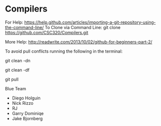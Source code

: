 # Compilers
For Help: https://help.github.com/articles/importing-a-git-repository-using-the-command-line/
To Clone via Command Line: git clone https://github.com/CSC320/Compilers.git

More Help: http://readwrite.com/2013/10/02/github-for-beginners-part-2/

To avoid pull conflicts running the following in the terminal:
  
  git clean -dn
  
  git clean -df
  
  git pull 
  
Blue Team
- Diego Holguin
- Nick Rizzo
- RJ
- Garry Dominiqe
- Jake Bjornberg

